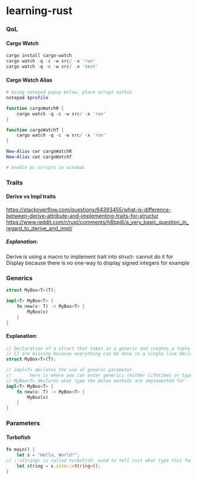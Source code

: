 # learning-rust

### QoL
#### Cargo Watch
```powershell
cargo install cargo-watch
cargo watch -q -c -w src/ -x 'run'
cargo watch -q -c -w src/ -x 'test'
```

#### Cargo Watch Alias
```powershell
# Using notepad popup below, place script within
notepad $profile

function cargoWatchR {
    cargo watch -q -c -w src/ -x 'run'
}

function cargoWatchT {
    cargo watch -q -c -w src/ -x 'run'
}

New-Alias cwr cargoWatchR
New-Alias cwt cargoWatchT

# enable ps scripts in windows
```

### Traits
#### Derive vs Impl traits  
https://stackoverflow.com/questions/64393455/what-is-difference-between-derive-attribute-and-implementing-traits-for-structur  
https://www.reddit.com/r/rust/comments/h8bpj6/a_very_basic_question_in_regard_to_derive_and_impl/  
##### Explanation:
Derive is using a macro to implement trait into struct- cannot do it for Display because there is no one-way to display signed integers for example


### Generics
```rust
struct MyBox<T>(T);

impl<T> MyBox<T> {
    fn new(x: T) -> MyBox<T> {
        MyBox(x)
    }
}
```

#### Explanation:

```rust
// Declaration of a struct that takes in a generic and creates a tuple with that particular generic type
// {} are missing because everything can be done in a single line declaration
struct MyBox<T>(T);

// impl<T> declares the use of generic parameter
//       here is where you can enter generics (either lifetimes or types, eg 'a, T, etc)
// MyBox<T> declares what type the below methods are implemented for
impl<T> MyBox<T> {
    fn new(x: T) -> MyBox<T> {
        MyBox(x)
    }
}
```

### Parameters
#### Turbofish
```rust
fn main() {
    let s = "Hello, World!";
// ::<String> is called turbofish- used to tell rust what type this function should be converted into
    let string = s.into::<String>();
}
```
